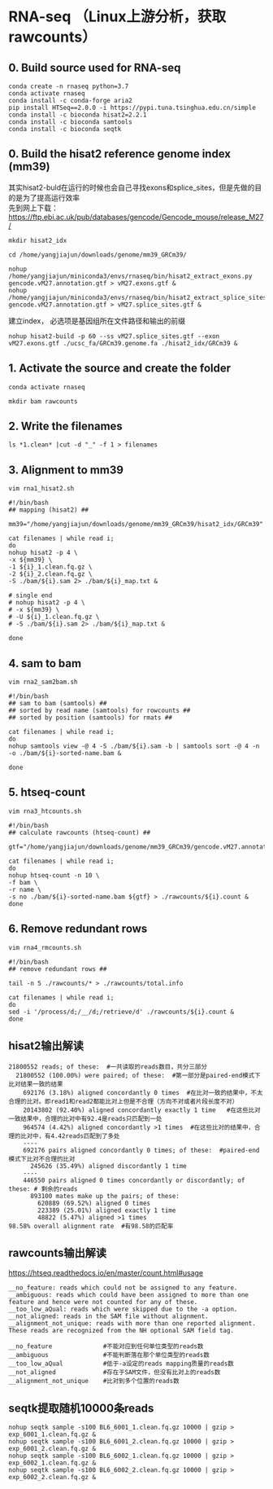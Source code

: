 # RNA-seq （Linux上游分析，获取rawcounts）

## 0. Build source used for RNA-seq  

    conda create -n rnaseq python=3.7
    conda activate rnaseq
    conda install -c conda-forge aria2
    pip install HTSeq==2.0.0 -i https://pypi.tuna.tsinghua.edu.cn/simple
    conda install -c bioconda hisat2=2.2.1
    conda install -c bioconda samtools
    conda install -c bioconda seqtk
    
## 0. Build the hisat2 reference genome index (mm39)  

其实hisat2-buld在运行的时候也会自己寻找exons和splice_sites，但是先做的目的是为了提高运行效率  
先到网上下载：https://ftp.ebi.ac.uk/pub/databases/gencode/Gencode_mouse/release_M27/  
    
    mkdir hisat2_idx
    
    cd /home/yangjiajun/downloads/genome/mm39_GRCm39/
    
    nohup /home/yangjiajun/miniconda3/envs/rnaseq/bin/hisat2_extract_exons.py gencode.vM27.annotation.gtf > vM27.exons.gtf &
    nohup /home/yangjiajun/miniconda3/envs/rnaseq/bin/hisat2_extract_splice_sites.py gencode.vM27.annotation.gtf > vM27.splice_sites.gtf &

建立index， 必选项是基因组所在文件路径和输出的前缀  

    nohup hisat2-build -p 60 --ss vM27.splice_sites.gtf --exon vM27.exons.gtf ./ucsc_fa/GRCm39.genome.fa ./hisat2_idx/GRCm39 &

## 1. Activate the source and create the folder  
    
    conda activate rnaseq  
    
    mkdir bam rawcounts 
    
## 2. Write the filenames  

    ls *1.clean* |cut -d "_" -f 1 > filenames

## 3. Alignment to mm39  

    vim rna1_hisat2.sh

    #!/bin/bash
    ## mapping (hisat2) ##

    mm39="/home/yangjiajun/downloads/genome/mm39_GRCm39/hisat2_idx/GRCm39"

    cat filenames | while read i; 
    do
    nohup hisat2 -p 4 \
    -x ${mm39} \
    -1 ${i}_1.clean.fq.gz \
    -2 ${i}_2.clean.fq.gz \
    -S ./bam/${i}.sam 2> ./bam/${i}_map.txt & 

    # single end
    # nohup hisat2 -p 4 \
    # -x ${mm39} \
    # -U ${i}_1.clean.fq.gz \
    # -S ./bam/${i}.sam 2> ./bam/${i}_map.txt &
    
    done

## 4. sam to bam    

    vim rna2_sam2bam.sh

    #!/bin/bash
    ## sam to bam (samtools) ##
    ## sorted by read name (samtools) for rowcounts ##
    ## sorted by position (samtools) for rmats ##

    cat filenames | while read i; 
    do
    nohup samtools view -@ 4 -S ./bam/${i}.sam -b | samtools sort -@ 4 -n -o ./bam/${i}-sorted-name.bam &  

    done

## 5. htseq-count    

    vim rna3_htcounts.sh

    #!/bin/bash
    ## calculate rawcounts (htseq-count) ##

    gtf="/home/yangjiajun/downloads/genome/mm39_GRCm39/gencode.vM27.annotation.gtf"

    cat filenames | while read i; 
    do
    nohup htseq-count -n 10 \
    -f bam \
    -r name \
    -s no ./bam/${i}-sorted-name.bam ${gtf} > ./rawcounts/${i}.count &
    done

## 6. Remove redundant rows     

    vim rna4_rmcounts.sh

    #!/bin/bash
    ## remove redundant rows ##

    tail -n 5 ./rawcounts/* > ./rawcounts/total.info

    cat filenames | while read i; 
    do
    sed -i '/process/d;/__/d;/retrieve/d' ./rawcounts/${i}.count & 
    done

## hisat2输出解读  

    21800552 reads; of these:  #一共读取的reads数目，共分三部分
      21800552 (100.00%) were paired; of these:  #第一部分是paired-end模式下比对结果一致的结果
        692176 (3.18%) aligned concordantly 0 times  #在比对一致的结果中，不太合理的比对。即read1和read2都能比对上但是不合理（方向不对或者片段长度不对）
        20143802 (92.40%) aligned concordantly exactly 1 time   #在这些比对一致结果中，合理的比对中有92.4是reads只匹配到一处
        964574 (4.42%) aligned concordantly >1 times  #在这些比对的结果中，合理的比对中，有4.42reads匹配到了多处
        ----
        692176 pairs aligned concordantly 0 times; of these:  #paired-end 模式下比对不合理的比对
          245626 (35.49%) aligned discordantly 1 time
        ----
        446550 pairs aligned 0 times concordantly or discordantly; of these: # 剩余的reads
          893100 mates make up the pairs; of these:
            620889 (69.52%) aligned 0 times
            223389 (25.01%) aligned exactly 1 time
            48822 (5.47%) aligned >1 times
    98.58% overall alignment rate  #有98.58的匹配率

## rawcounts输出解读  

https://htseq.readthedocs.io/en/master/count.html#usage  

    __no_feature: reads which could not be assigned to any feature.
    __ambiguous: reads which could have been assigned to more than one feature and hence were not counted for any of these.
    __too_low_aQual: reads which were skipped due to the -a option.
    __not_aligned: reads in the SAM file without alignment.
    __alignment_not_unique: reads with more than one reported alignment. These reads are recognized from the NH optional SAM field tag.

    __no_feature              #不能对应到任何单位类型的reads数
    __ambiguous               #不能判断落在那个单位类型的reads数
    __too_low_aQual           #低于-a设定的reads mapping质量的reads数
    __not_aligned             #存在于SAM文件，但没有比对上的reads数
    __alignment_not_unique    #比对到多个位置的reads数
    
## seqtk提取随机10000条reads  
    
    nohup seqtk sample -s100 BL6_6001_1.clean.fq.gz 10000 | gzip > exp_6001_1.clean.fq.gz &
    nohup seqtk sample -s100 BL6_6001_2.clean.fq.gz 10000 | gzip > exp_6001_2.clean.fq.gz &
    nohup seqtk sample -s100 BL6_6002_1.clean.fq.gz 10000 | gzip > exp_6002_1.clean.fq.gz &
    nohup seqtk sample -s100 BL6_6002_2.clean.fq.gz 10000 | gzip > exp_6002_2.clean.fq.gz &
